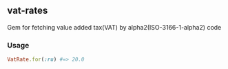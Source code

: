 ## vat-rates

Gem for fetching value added tax(VAT) by alpha2(ISO-3166-1-alpha2) code

### Usage

```ruby
VatRate.for(:ru) #=> 20.0
```
